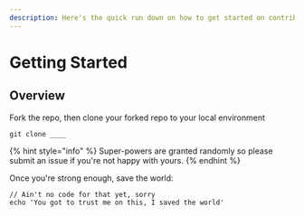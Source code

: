 ```yaml
---
description: Here's the quick run down on how to get started on contributing to Tamagitchi!
---
```


# Getting Started

## Overview

Fork the repo, then clone your forked repo to your local environment

```
git clone ____
```

{% hint style="info" %}
 Super-powers are granted randomly so please submit an issue if you're not happy with yours.
{% endhint %}

Once you're strong enough, save the world:

```
// Ain't no code for that yet, sorry
echo 'You got to trust me on this, I saved the world'
```



